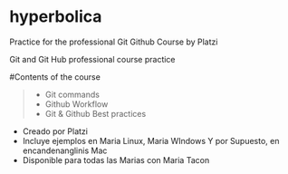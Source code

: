 # hyperbolica
Practice for the professional Git Github Course by Platzi

Git and Git Hub professional course practice

#Contents of the course
> - Git commands
> - Github Workflow
> - Git & Github Best practices

* Creado por Platzi
* Incluye ejemplos en Maria Linux, Maria WIndows Y por Supuesto, en encandenanglinis Mac
* Disponible para todas las Marias con Maria Tacon